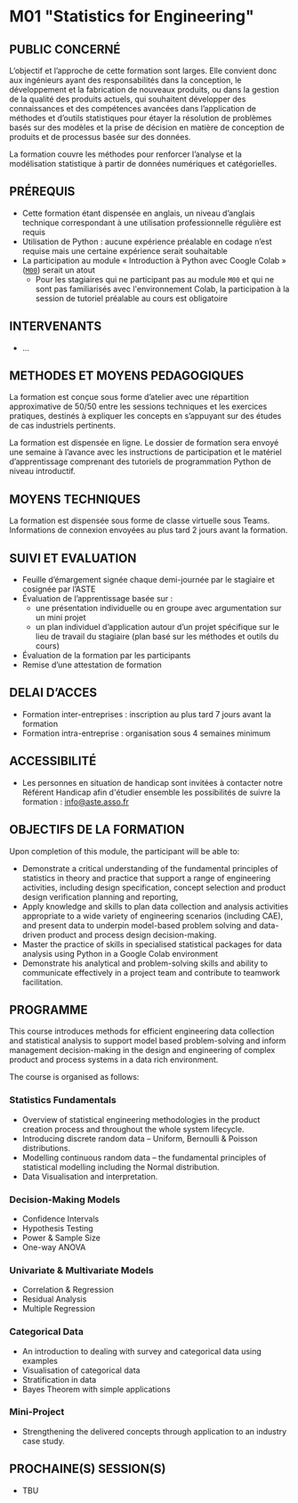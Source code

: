 # M01 "Statistics for Engineering"

<!--Learn how to use the methods for efficient engineering data collection and to support statistical analysis and modelling based on numerical and categorical data in Python. This course is suitable for engineers with responsibilities in new product design, development and manufacturing. It is also for current product quality management, who wish to develop advanced knowledge and skills: the application of statistical methods and tools to underpin model-based problem solving, data-driven product, and process design decision-making.-->

## PUBLIC CONCERNÉ
L’objectif et l’approche de cette formation sont larges. Elle convient donc aux ingénieurs ayant des responsabilités dans la conception, le développement et la fabrication de nouveaux produits, ou dans la gestion de la qualité des produits actuels, qui souhaitent développer des connaissances et des compétences avancées dans l’application de méthodes et d’outils statistiques pour étayer la résolution de problèmes basés sur des modèles et la prise de décision en matière de conception de produits et de processus basée sur des données.

La formation couvre les méthodes pour renforcer l’analyse et la modélisation statistique à partir de données numériques et catégorielles.



## PRÉREQUIS
- Cette formation étant dispensée en anglais, un niveau d’anglais technique correspondant à une utilisation professionnelle régulière est requis
- Utilisation de Python : aucune expérience préalable en codage n’est requise mais une certaine expérience serait souhaitable
- La participation au module « Introduction à Python avec Coogle Colab » ([`M00`][1]) serait un atout
    <!-- - for delegates not attending `M00` and not familiar with the Colab environment, attendance of the pre-course tutorial session is expected -->
    - Pour les stagiaires qui ne participant pas au module `M00` et qui ne sont pas familiarisés avec l'environnement Colab, la participation à la session de tutoriel préalable au cours est obligatoire



## INTERVENANTS
- ...



## METHODES ET MOYENS PEDAGOGIQUES
La formation est conçue sous forme d’atelier avec une répartition approximative de 50/50 entre les sessions techniques et les exercices pratiques, destinés à expliquer les concepts en s’appuyant sur des études de cas industriels pertinents.

La formation est dispensée en ligne. Le dossier de formation sera envoyé une semaine à l’avance avec les instructions de participation et le matériel d’apprentissage comprenant des tutoriels de programmation Python de niveau introductif.



## MOYENS TECHNIQUES
La formation est dispensée sous forme de classe virtuelle sous Teams. Informations de connexion envoyées au plus tard 2 jours avant la formation.



## SUIVI ET EVALUATION
- Feuille d’émargement signée chaque demi-journée par le stagiaire et cosignée par l’ASTE
- Évaluation de l’apprentissage basée sur :
    - une présentation individuelle ou en groupe avec argumentation sur un mini projet
    - un plan individuel d’application autour d’un projet spécifique sur le lieu de travail du stagiaire (plan basé sur les méthodes et outils du cours)
- Évaluation de la formation par les participants
- Remise d’une attestation de formation



## DELAI D’ACCES
- Formation inter-entreprises : inscription au plus tard 7 jours avant la formation
- Formation intra-entreprise : organisation sous 4 semaines minimum



## ACCESSIBILITÉ
- Les personnes en situation de handicap sont invitées à contacter notre Référent Handicap afin d'étudier ensemble les possibilités de suivre la formation : info@aste.asso.fr



## OBJECTIFS DE LA FORMATION
Upon completion of this module, the participant will be able to:
- Demonstrate a critical understanding of the fundamental principles of statistics in theory and practice that support a range of engineering activities, including design specification, concept selection and product design verification planning and reporting,
- Apply knowledge and skills to plan data collection and analysis activities appropriate to a wide variety of engineering scenarios (including CAE), and present data to underpin model-based problem solving and data-driven product and process design decision-making.
- Master the practice of skills in specialised statistical packages for data analysis using Python in a Google Colab environment
- Demonstrate his analytical and problem-solving skills and ability to communicate effectively in a project team and contribute to teamwork facilitation.



## PROGRAMME
This course introduces methods for efficient engineering data collection and statistical analysis to support model based problem-solving and inform management decision-making in the design and engineering of complex product and process systems in a data rich environment.

The course is organised as follows:

### Statistics Fundamentals
- Overview of statistical engineering methodologies in the product creation process and throughout the whole system lifecycle.
- Introducing discrete random data – Uniform, Bernoulli & Poisson distributions.
- Modelling continuous random data – the fundamental principles of statistical modelling including the Normal distribution.
- Data Visualisation and interpretation.

### Decision-Making Models
- Confidence Intervals
- Hypothesis Testing
- Power & Sample Size
- One-way ANOVA

### Univariate & Multivariate Models
- Correlation & Regression
- Residual Analysis
- Multiple Regression

### Categorical Data
- An introduction to dealing with survey and categorical data using examples
- Visualisation of categorical data
- Stratification in data
- Bayes Theorem with simple applications

### Mini-Project
- Strengthening the delivered concepts through application to an industry case study.



<!--
## Module Structure

|                                                        | Topic                            |
| ------------------------------------------------------ | -------------------------------- |
| ![#ec8e2c](https://placehold.co/5x5/ec8e2c/ec8e2c.png) | Statistics Fundamentals          |
| ![#a371f7](https://placehold.co/5x5/a371f7/a371f7.png) | Decision-Making Models           |
| ![#db61a2](https://placehold.co/5x5/db61a2/db61a2.png) | Univariate & Multivariate Models |
| ![#ea6045](https://placehold.co/5x5/ea6045/ea6045.png) | Categorical Data                 |
| ![#58a6ff](https://placehold.co/5x5/58a6ff/58a6ff.png) | Mini Project                     |

Upon completion of this course, you will be able to:
- ![#ec8e2c](https://placehold.co/5x5/ec8e2c/ec8e2c.png) Demonstrate a critical understanding of the fundamental principles of statistics in theory and practice
    - statistical engineering methodologies in the product creation process and throughout the whole system lifecycle
    - design specification, concept selection, product design verification planning and reporting
    - discrete random data (Uniform, Bernoulli & Poisson distributions)
    - modelling continuous random data (statistical modelling including the Normal distribution)
    - data visualisation and interpretation
- ![#a371f7](https://placehold.co/5x5/a371f7/a371f7.png) Apply knowledge and skills to plan data collection and analysis activities appropriate to a wide variety of engineering scenarios (including CAE); and present data to underpin model-based problem solving and data-driven product and process design decision-making
    - Confidence Intervals
    - Hypothesis Testing
    - Power & Sample Size
    - One-way [ANOVA][2]
- ![#db61a2](https://placehold.co/5x5/db61a2/db61a2.png) ![#ea6045](https://placehold.co/5x5/ea6045/ea6045.png) Master the practice of skills in specialised statistical packages for data analysis using Python in a Google Colab environment
    - Correlation & Regression
    - Residual Analysis
    - Multiple Regression
    - an introduction to dealing with survey and categorical data using examples
    - visualisation of categorical data
    - stratification in data
    - Bayes Theorem with simple applications
- ![#58a6ff](https://placehold.co/5x5/58a6ff/58a6ff.png) Demonstrate your analytical and problem-solving skills and ability to communicate effectively in a project team and contribute to teamwork facilitation
-->



## PROCHAINE(S) SESSION(S)
- TBU



<!-- LINKS -->
[1]: https://github.com/ub-safi/m00-intro-to-python-with-colab 'About M0'
[2]: https://en.wikipedia.org/wiki/Analysis_of_variance 'Wikipedia: Analysis of variance'
